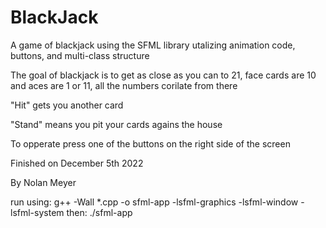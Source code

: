 # BlackJack
A game of blackjack using the SFML library utalizing animation code, buttons, and multi-class structure

The goal of blackjack is to get as close as you can to 21, face cards are 10 and aces are 1 or 11, all the numbers corilate from there

"Hit" gets you another card

"Stand" means you pit your cards agains the house

To opperate press one of the buttons on the right side of the screen

Finished on December 5th 2022

By Nolan Meyer

run using: g++ -Wall *.cpp -o sfml-app -lsfml-graphics -lsfml-window -lsfml-system
then: ./sfml-app
